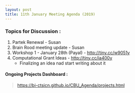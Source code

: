 ```yaml
---
layout: post
title: 11th January Meeting Agenda (2019)
---
```

### Topics for Discussion :
1. Partek Renewal - Susan
2. Brain Rood meeting update - Susan
3. Workshop 1 - January 28th (Payal) - http://tiny.cc/w9051y
4. Computational Grant Ideas -  http://tiny.cc/ia400y
    - Finalizing an idea nad start writing about it
 
#### Ongoing Projects Dashboard :

> https://bi-ctsicn.github.io/CBU_Agenda/projects.html
